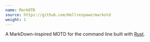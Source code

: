 ```yaml
---
name: MarkOTD
source: https://github.com/Hellrespawn/markotd
weight: 1
---
```


A MarkDown-inspired MOTD for the command line built with [Rust](https://www.rust-lang.org/).
